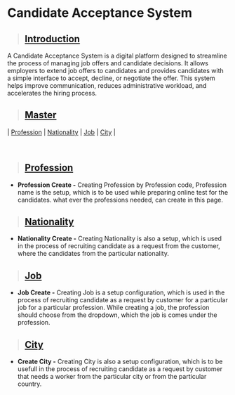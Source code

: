 # **Candidate Acceptance System**

> ## **[Introduction](#candidate-acceptance-system)**

A Candidate Acceptance System is a digital platform designed to streamline the process of managing job offers and candidate decisions. It allows employers to extend job offers to candidates and provides candidates with a simple interface to accept, decline, or negotiate the offer. This system helps improve communication, reduces administrative workload, and accelerates the hiring process.

> ## **[Master](#introduction)**

| [Profession](#profession) | [Nationality](#nationality) | [Job](#job) | [City](#city) |

<br>

> ## **[Profession](#master)**

- **Profession Create -** Creating Profession by Profession code, Profession name is the setup, which is to be used while preparing online test for the candidates. what ever the professions needed, can create in this page.

> ## **[Nationality](#profession)**

- **Nationality Create -** Creating Nationality is also a setup, which is used in the process of recruiting candidate as a request from the customer, where the candidates from the particular nationality.

> ## **[Job](#nationality)**

- **Job Create -** Creating Job is a setup configuration, which is used in the process of recruiting candidate as a request by customer for a particular job for a particular profession. While creating a job, the profession should choose from the dropdown, which the job is comes under the profession.

> ## **[City](#job)**

- **Create City -** Creating City is also a setup configuration, which is to be usefull in the process of recruiting candidate as a request by customer that needs a worker from the particular city or from the particular country.